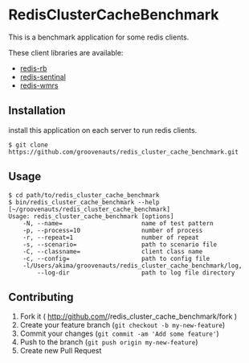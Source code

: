 # RedisClusterCacheBenchmark

This is a benchmark application for some redis clients.

These client libraries are available:

* [redis-rb](https://github.com/redis/redis-rb)
* [redis-sentinal](https://github.com/flyerhzm/redis-sentinel)
* [redis-wmrs](https://github.com/groovenauts/redis_wmrs)

## Installation

install this application on each server to run redis clients.

```
$ git clone https://github.com/groovenauts/redis_cluster_cache_benchmark.git
```

## Usage

```
$ cd path/to/redis_cluster_cache_benchmark
$ bin/redis_cluster_cache_benchmark --help                                                                                                                                                                                                                                                      [~/groovenauts/redis_cluster_cache_benchmark]
Usage: redis_cluster_cache_benchmark [options]
    -N, --name=                      name of test pattern
    -p, --process=10                 number of process
    -r, --repeat=1                   number of repeat
    -s, --scenario=                  path to scenario file
    -C, --classname=                 client class name
    -c, --config=                    path to config file
    -l/Users/akima/groovenauts/redis_cluster_cache_benchmark/log,
        --log-dir                    path to log file directory
```


## Contributing

1. Fork it ( http://github.com/<my-github-username>/redis_cluster_cache_benchmark/fork )
2. Create your feature branch (`git checkout -b my-new-feature`)
3. Commit your changes (`git commit -am 'Add some feature'`)
4. Push to the branch (`git push origin my-new-feature`)
5. Create new Pull Request
